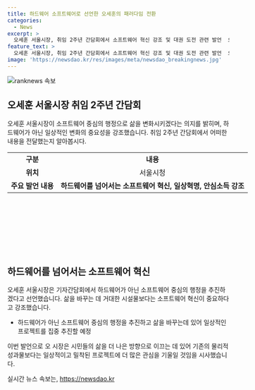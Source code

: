 ```yaml
---
title: 하드웨어 소프트웨어로 선언한 오세훈의 패러다임 전환
categories:
  - News
excerpt: >
  오세훈 서울시장, 취임 2주년 간담회에서 소프트웨어 혁신 강조 및 대권 도전 관련 발언  오세훈 서울시장은 취임 2주년 기자간담회에서 하드웨어가 아닌 소프트웨어 중심으로 행정을 바꾸고, 시민 삶을 변화시키겠다고 선언했다. 또한, 청계천 보다 소소한 변화가 더 가치 있다고 강조하며, 안심소득의 우수성을 재차 강조했다. 또한, 대권 도전과 관련해 서울시장 임기 반환점을 돈 시점에 벌써 대권 운운하는 것은 유권자에 도리가 아니다라고 말했다.
feature_text: >
  오세훈 서울시장, 취임 2주년 간담회에서 소프트웨어 혁신 강조 및 대권 도전 관련 발언  오세훈 서울시장은 취임 2주년 기자간담회에서 하드웨어가 아닌 소프트웨어 중심으로 행정을 바꾸고, 시민 삶을 변화시키겠다고 선언했다. 또한, 청계천 보다 소소한 변화가 더 가치 있다고 강조하며, 안심소득의 우수성을 재차 강조했다. 또한, 대권 도전과 관련해 서울시장 임기 반환점을 돈 시점에 벌써 대권 운운하는 것은 유권자에 도리가 아니다라고 말했다.
image: 'https://newsdao.kr/res/images/meta/newsdao_breakingnews.jpg'
---
```


<p><img src="https://newsdao.kr/res/images/meta/newsdao_breakingnews.jpg" alt="ranknews 속보" /></p>

<h2 data-ke-size="size26">오세훈 서울시장 취임 2주년 간담회</h2>

<p data-ke-size="size16">오세훈 서울시장이 소프트웨어 중심의 행정으로 삶을 변화시키겠다는 의지를 밝히며, 하드웨어가 아닌 일상적인 변화의 중요성을 강조했습니다. 취임 2주년 간담회에서 어떠한 내용을 전달했는지 알아봅시다.</p>

<table style="width: 700px; height: 192px;" border="0">
<tbody>
<tr>
<td style="text-align: center; height: 17px;"><b>구분</b></td>
<td style="text-align: center; height: 17px;"><b>내용</b></td>
</tr>
<tr>
<td style="text-align: center; height: 17px;"><b>위치</b></td>
<td style="text-align: center; height: 17px;">서울시청</td>
</tr>
<tr>
<td style="text-align: center; height: 17px;"><b>주요 발언 내용</b></td>
<td style="text-align: center; height: 17px;"><b>하드웨어를 넘어서는 소프트웨어 혁신, 일상혁명, 안심소득 강조</b></td>
</tr>
</tbody>
</table>

<p data-ke-size="size16">&nbsp;</p>

<h2 data-ke-size="size26">하드웨어를 넘어서는 소프트웨어 혁신</h2>

<p data-ke-size="size16">오세훈 서울시장은 기자간담회에서 하드웨어가 아닌 소프트웨어 중심의 행정을 추진하겠다고 선언했습니다. 삶을 바꾸는 데 거대한 시설물보다는 소프트웨어 혁신이 중요하다고 강조했습니다.</p>

<ul>
<li>하드웨어가 아닌 소프트웨어 중심의 행정을 추진하고 삶을 바꾸는데 있어 일상적인 프로젝트를 집중 추진할 예정</li>
</ul>

<p data-ke-size="size16">이번 발언으로 오 시장은 시민들의 삶을 더 나은 방향으로 이끄는 데 있어 기존의 물리적 성과물보다는 일상적이고 밀착된 프로젝트에 더 많은 관심을 기울일 것임을 시사했습니다.</p>
실시간 뉴스 속보는, <a href="https://newsdao.kr" rel="dofollow">https://newsdao.kr</a>



